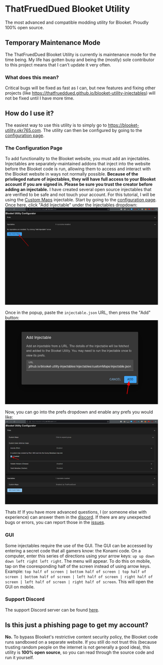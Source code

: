 # ThatFruedDued Blooket Utility

The most advanced and compatible modding utility for Blooket. Proudly 100% open source.

## Temporary Maintenance Mode

The ThatFruedDued Blooket Utility is currently is maintenance mode for the time being. My life has gotten busy and being the (mostly) sole contributor to this project means that I can't update it very often.

### What does this mean?

Critical bugs will be fixed as fast as I can, but new features and fixing other projects (like <https://thatfrueddued.github.io/blooket-utility-injectables>) will not be fixed until I have more time.

## How do I use it?

The easiest way to use this utility is to simply go to https://blooket-utility.okr765.com. The utility can then be configured by going to the [configuration page](https://blooket-utility.okr765.com/conf).

### The Configuration Page

To add functionality to the Blooket website, you must add an injectables. Injectables are separately-maintained addons that inject into the website before the Blooket code is run, allowing them to access and interact with the Blooket website in ways not normally possible. **Because of the privileged nature of injectables, they will have full access to your Blooket account if you are signed in. Please be sure you trust the creator before adding an injectable.** I have created several open source injectables that are verified to be safe and not touch your account. For this tutorial, I will be using the [Custom Maps](https://thatfrueddued.github.io/blooket-utility-injectables/injectables/customMaps/injectable.json) injectable. Start by going to the [configuration page](https://blooket-utility.okr765.com/conf). Once here, click "Add Injectable" under the Injectables dropdown:
![Add Injectable Button](/readme-media/addInjectableButton.png)

Once in the popup, paste the `injectable.json` URL, then press the "Add" button:
![Add Injectable Dialog](/readme-media/addInjectableDialog.png)

Now, you can go into the prefs dropdown and enable any prefs you would like:
![Prefs Dropdown](/readme-media/prefs.png)

Thats it! If you have more advanced questions, I (or someone else with experience) can answer them in the [discord](https://discord.gg/ETY96d4XEF). If there are any unexpected bugs or errors, you can report those in the [issues](https://github.com/ThatFruedDued/blooket-utility/issues).

### GUI

Some injectables require the use of the GUI. The GUI can be accessed by entering a secret code that all gamers know: the Konami code. On a computer, enter this series of directions using your arrow keys: `up up down down left right left right`. The menu will appear. To do this on mobile, tap on the cooresponding half of the screen instead of using arrow keys. Example: `top half of screen | bottom half of screen | top half of screen | bottom half of screen | left half of screen | right half of screen | left half of screen | right half of screen`. This will open the GUI on mobile.

### Support Discord

The support Discord server can be found [here](https://discord.gg/ETY96d4XEF).

## Is this just a phishing page to get my account?

**No.** To bypass Blooket's restrictive content security policy, the Blooket code runs sandboxed on a separate website. If you still do not trust this (because trusting random people on the internet is not generally a good idea), this utility is **100% open source**, so you can read through the source code and run it yourself.
